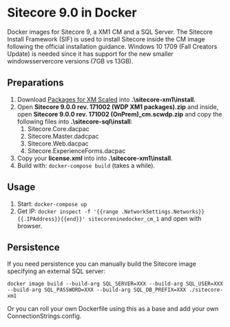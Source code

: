 # Sitecore 9.0 in Docker

Docker images for Sitecore 9, a XM1 CM and a SQL Server. The Sitecore Install Framework (SIF) is used to install Sitecore inside the CM image following the official installation guidance. Windows 10 1709 (Fall Creators Update) is needed since it has support for the new smaller windowsservercore versions (7GB vs 13GB).

## Preparations

1. Download [Packages for XM Scaled](https://dev.sitecore.net/~/media/617694E165634C1E92BD30D894C24AA9.ashx) into **.\sitecore-xm1\install**.
1. Open **Sitecore 9.0.0 rev. 171002 (WDP XM1 packages).zip** and inside, open **Sitecore 9.0.0 rev. 171002 (OnPrem)_cm.scwdp.zip** and copy the following files into **.\sitecore-sql\install**:
   1. Sitecore.Core.dacpac
   1. Sitecore.Master.dadcpac
   1. Sitecore.Web.dacpac
   1. Sitecore.ExperienceForms.dacpac
1. Copy your **license.xml** into into **.\sitecore-xm1\install**.
1. Build with: `docker-compose build` (takes a while).

## Usage

1. Start: `docker-compose up`
1. Get IP: `docker inspect -f '{{range .NetworkSettings.Networks}}{{.IPAddress}}{{end}}' sitecoreninedocker_cm_1` and open with browser.

## Persistence

If you need persistence you can manually build the Sitecore image specifying an external SQL server:

    docker image build --build-arg SQL_SERVER=XXX --build-arg SQL_USER=XXX --build-arg SQL_PASSWORD=XXX --build-arg SQL_DB_PREFIX=XXX ./sitecore-xm1

Or you can roll your own Dockerfile using this as a base and add your own ConnectionStrings.config.